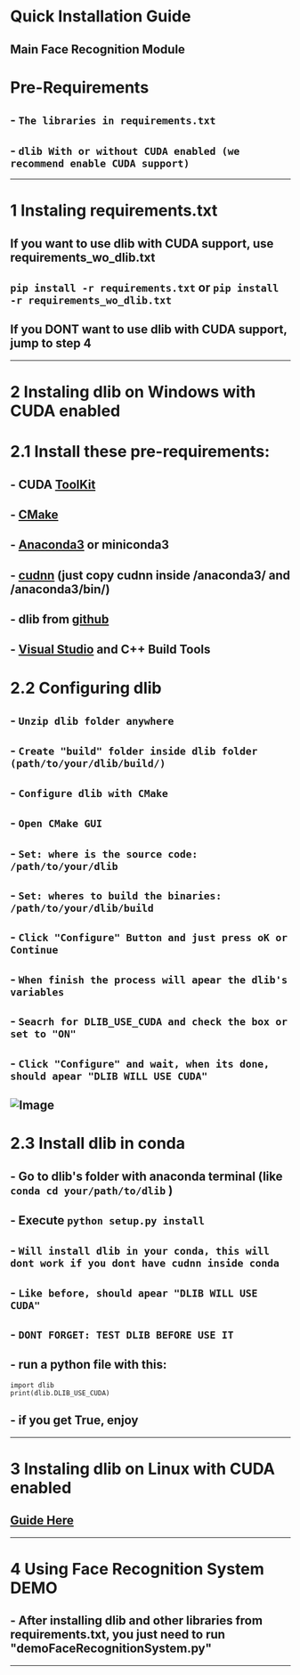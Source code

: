 # Quick Installation Guide
Main Face Recognition Module
---
# Pre-Requirements
##  - `The libraries in requirements.txt`
##  - `dlib With or without CUDA enabled (we recommend enable CUDA support)`
---
# **1** Instaling requirements.txt
## If you want to use dlib with CUDA support, use requirements_wo_dlib.txt
## ```pip install -r requirements.txt``` or ```pip install -r requirements_wo_dlib.txt```
## If you DONT want to use dlib with CUDA support, jump to step **4**
---
# **2** Instaling dlib on Windows with CUDA enabled
# **2.1** Install these pre-requirements:
## - CUDA [ToolKit](https://developer.nvidia.com/cuda-downloads)
## - [CMake](https://cmake.org/download/#latest)
## - [Anaconda3](https://www.anaconda.com/download) or miniconda3
## - [cudnn](https://developer.nvidia.com/downloads/compute/cudnn/secure/8.9.3/local_installers/12.x/cudnn-windows-x86_64-8.9.3.28_cuda12-archive.zip/) (just copy cudnn inside /anaconda3/ and /anaconda3/bin/)
## - dlib from [github](https://github.com/davisking/dlib/releases/tag/v19.24.2)
## - [Visual Studio](https://visualstudio.microsoft.com/pt-br/) and C++ Build Tools

# **2.2** Configuring dlib
## - `Unzip dlib folder anywhere`
## - `Create "build" folder inside dlib folder (path/to/your/dlib/build/)`
## - `Configure dlib with CMake`
## - `Open CMake GUI`
## - `Set: where is the source code: /path/to/your/dlib`
## - `Set: wheres to build the binaries: /path/to/your/dlib/build`
## - `Click "Configure" Button and just press oK or Continue`
## - `When finish the process will apear the dlib's variables`
## - `Seacrh for DLIB_USE_CUDA and check the box or set to "ON"`
## - `Click "Configure" and wait, when its done, should apear "DLIB WILL USE CUDA"`
## ![Image](https://i.imgur.com/e7HcFjV.png)

# **2.3** Install dlib in conda
## - Go to dlib's folder with anaconda terminal (like ```conda cd your/path/to/dlib``` )
## - Execute ```python setup.py install```
## - `Will install dlib in your conda, this will dont work if you dont have cudnn inside conda`
## - `Like before, should apear "DLIB WILL USE CUDA"`
## - `DONT FORGET: TEST DLIB BEFORE USE IT`
## - run a python file with this:
```
import dlib
print(dlib.DLIB_USE_CUDA)
```
## - if you get True, enjoy
---
# **3** Instaling dlib on Linux with CUDA enabled
## [Guide Here](https://gist.github.com/nguyenhoan1988/ed92d58054b985a1b45a521fcf8fa781)
---
# **4** Using Face Recognition System DEMO
## - After installing dlib and other libraries from requirements.txt, you just need to run "demoFaceRecognitionSystem.py"
---
